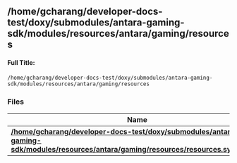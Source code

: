 

## /home/gcharang/developer-docs-test/doxy/submodules/antara-gaming-sdk/modules/resources/antara/gaming/resources

#### Full Title:
```
/home/gcharang/developer-docs-test/doxy/submodules/antara-gaming-sdk/modules/resources/antara/gaming/resources
```






### Files

| Name           |
| -------------- |
| **[/home/gcharang/developer-docs-test/doxy/submodules/antara-gaming-sdk/modules/resources/antara/gaming/resources/resources.system.hpp](Files/resources_8system_8hpp.md#file-resources.system.hpp)**  |





















